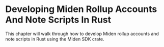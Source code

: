 # Developing Miden Rollup Accounts And Note Scripts In Rust

This chapter will walk through how to develop Miden rollup accounts and note scripts in Rust using the Miden SDK crate.